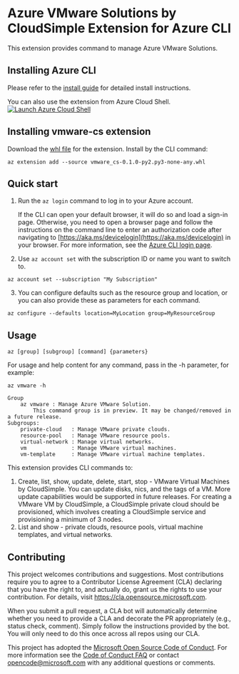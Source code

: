 # Azure VMware Solutions by CloudSimple Extension for Azure CLI

This extension provides command to manage Azure VMware Solutions.

## Installing Azure CLI

Please refer to the [install guide](https://docs.microsoft.com/cli/azure/install-azure-cli) for detailed install instructions.

You can also use the extension from Azure Cloud Shell.
[![](https://shell.azure.com/images/launchcloudshell.png "Launch Azure Cloud Shell")](https://shell.azure.com)


## Installing vmware-cs extension

Download the [whl file](https://github.com/Azure/az-vmware-cli/blob/no_provider_apis/azext_vmware_cs/vmware_cs-0.1.0-py2.py3-none-any.whl) for the extension.
Install by the CLI command:

```
az extension add --source vmware_cs-0.1.0-py2.py3-none-any.whl
```

## Quick start

1. Run the `az login` command to log in to your Azure account.

    If the CLI can open your default browser, it will do so and load a sign-in page. Otherwise, you need to open a
    browser page and follow the instructions on the command line to enter an authorization code after navigating to
    [https://aka.ms/devicelogin](https://aka.ms/devicelogin) in your browser. For more information, see the
    [Azure CLI login page](https://docs.microsoft.com/cli/azure/authenticate-azure-cli?view=azure-cli-latest).

2. Use `az account set` with the subscription ID or name you want to switch to.

```
az account set --subscription "My Subscription"
```

3. You can configure defaults such as the resource group and location, or you can also provide these as parameters for each command.

```
az configure --defaults location=MyLocation group=MyResourceGroup
```


## Usage

```
az [group] [subgroup] [command] {parameters}
```

For usage and help content for any command, pass in the -h parameter, for example:

```
az vmware -h

Group
    az vmware : Manage Azure VMware Solution.
        This command group is in preview. It may be changed/removed in a future release.
Subgroups:
    private-cloud   : Manage VMware private clouds.
    resource-pool   : Manage VMware resource pools.
    virtual-network : Manage virtual networks.
    vm              : Manage VMware virtual machines.
    vm-template     : Manage VMware virtual machine templates.
```

This extension provides CLI commands to:
1. Create, list, show, update, delete, start, stop - VMware Virtual Machines by CloudSimple. You can update disks, nics, and the tags of a VM. More update capabilities would be supported in future releases.
    For creating a VMware VM by CloudSimple, a CloudSimple private cloud should be provisioned, which involves creating a CloudSimple service and provisioning a minimum of 3 nodes.
2. List and show - private clouds, resource pools, virtual machine templates, and virtual networks.

## Contributing

This project welcomes contributions and suggestions.  Most contributions require you to agree to a
Contributor License Agreement (CLA) declaring that you have the right to, and actually do, grant us
the rights to use your contribution. For details, visit https://cla.opensource.microsoft.com.

When you submit a pull request, a CLA bot will automatically determine whether you need to provide
a CLA and decorate the PR appropriately (e.g., status check, comment). Simply follow the instructions
provided by the bot. You will only need to do this once across all repos using our CLA.

This project has adopted the [Microsoft Open Source Code of Conduct](https://opensource.microsoft.com/codeofconduct/).
For more information see the [Code of Conduct FAQ](https://opensource.microsoft.com/codeofconduct/faq/) or
contact [opencode@microsoft.com](mailto:opencode@microsoft.com) with any additional questions or comments.
